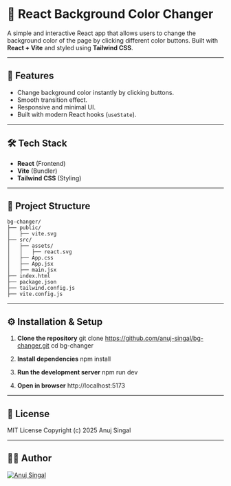 # 🎨 React Background Color Changer

A simple and interactive React app that allows users to change the background color of the page by clicking different color buttons. Built with **React + Vite** and styled using **Tailwind CSS**.

---

## 🚀 Features
- Change background color instantly by clicking buttons.
- Smooth transition effect.
- Responsive and minimal UI.
- Built with modern React hooks (`useState`).

---

## 🛠️ Tech Stack
- **React** (Frontend)
- **Vite** (Bundler)
- **Tailwind CSS** (Styling)

---

## 📂 Project Structure
```plaintext
bg-changer/
├── public/
│   ├── vite.svg
├── src/
│   ├── assets/
│   │   ├── react.svg
│   ├── App.css
│   ├── App.jsx
│   ├── main.jsx
├── index.html
├── package.json
├── tailwind.config.js
├── vite.config.js

```
---

## ⚙️ Installation & Setup
1. **Clone the repository**
   git clone https://github.com/anuj-singal/bg-changer.git
   cd bg-changer

2. **Install dependencies**
   npm install

3. **Run the development server**
   npm run dev

4. **Open in browser**
   http://localhost:5173

---

## 📜 License

MIT License
Copyright (c) 2025 Anuj Singal

---

## 👨‍💻 Author

[![Anuj Singal](https://img.shields.io/badge/Anuj%20Singal-000000?style=for-the-badge&logo=github&logoColor=white)](https://github.com/anuj-singal)
